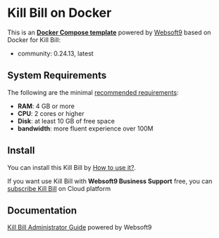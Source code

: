 # Kill Bill on Docker  

This is an **[Docker Compose template](https://github.com/Websoft9/docker-library)** powered by [Websoft9](https://www.websoft9.com) based on Docker for Kill Bill:


 - community:  0.24.13, latest


## System Requirements

The following are the minimal [recommended requirements](https://killbill.io/):

* **RAM**: 4 GB or more
* **CPU**: 2 cores or higher
* **Disk**: at least 10 GB of free space
* **bandwidth**: more fluent experience over 100M  

## Install

You can install this Kill Bill by [How to use it?](https://github.com/Websoft9/docker-library#how-to-use-it).   

If you want use Kill Bill with **Websoft9 Business Support** free, you can [subscribe Kill Bill](https://www.websoft9.com/apps) on Cloud platform

## Documentation

[Kill Bill Administrator Guide](https://support.websoft9.com/docs/killbill) powered by Websoft9